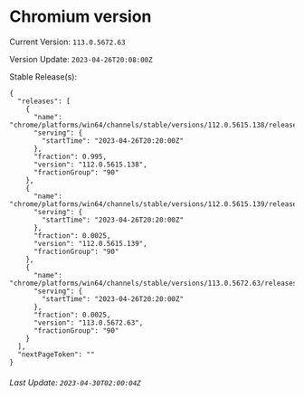 # Chromium version

Current Version: `113.0.5672.63`

Version Update: `2023-04-26T20:08:00Z`

Stable Release(s):
```
{
  "releases": [
    {
      "name": "chrome/platforms/win64/channels/stable/versions/112.0.5615.138/releases/1682540400",
      "serving": {
        "startTime": "2023-04-26T20:20:00Z"
      },
      "fraction": 0.995,
      "version": "112.0.5615.138",
      "fractionGroup": "90"
    },
    {
      "name": "chrome/platforms/win64/channels/stable/versions/112.0.5615.139/releases/1682540400",
      "serving": {
        "startTime": "2023-04-26T20:20:00Z"
      },
      "fraction": 0.0025,
      "version": "112.0.5615.139",
      "fractionGroup": "90"
    },
    {
      "name": "chrome/platforms/win64/channels/stable/versions/113.0.5672.63/releases/1682540400",
      "serving": {
        "startTime": "2023-04-26T20:20:00Z"
      },
      "fraction": 0.0025,
      "version": "113.0.5672.63",
      "fractionGroup": "90"
    }
  ],
  "nextPageToken": ""
}
```

###### Last Update: `2023-04-30T02:00:04Z`
        